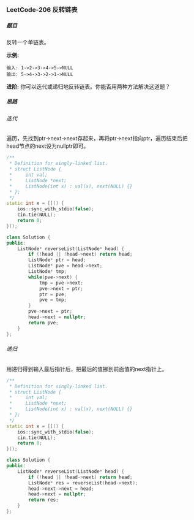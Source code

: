 ### LeetCode-206	反转链表

##### 题目

反转一个单链表。

**示例:**

```
输入: 1->2->3->4->5->NULL
输出: 5->4->3->2->1->NULL
```

**进阶:**
你可以迭代或递归地反转链表。你能否用两种方法解决这道题？

##### 思路

###### 迭代

遍历，先找到ptr->next->next存起来，再将ptr->next指向ptr，遍历结束后把head节点的next设为nullptr即可。

```c++
/**
 * Definition for singly-linked list.
 * struct ListNode {
 *     int val;
 *     ListNode *next;
 *     ListNode(int x) : val(x), next(NULL) {}
 * };
 */
static int x = []() {
    ios::sync_with_stdio(false);
    cin.tie(NULL);
    return 0;
}();

class Solution {
public:
    ListNode* reverseList(ListNode* head) {
        if (!head || !head->next) return head;
        ListNode* ptr = head;
        ListNode* pve = head->next;
        ListNode* tmp;
        while(pve->next) {
            tmp = pve->next;
            pve->next = ptr;
            ptr = pve;
            pve = tmp;
        }
        pve->next = ptr;
        head->next = nullptr;
        return pve;
    }
};
```

###### 递归

用递归得到输入最后指针后，把最后的值挪到前面值的next指针上。

```c++
/**
 * Definition for singly-linked list.
 * struct ListNode {
 *     int val;
 *     ListNode *next;
 *     ListNode(int x) : val(x), next(NULL) {}
 * };
 */
static int x = []() {
    ios::sync_with_stdio(false);
    cin.tie(NULL);
    return 0;
}();

class Solution {
public:
    ListNode* reverseList(ListNode* head) {
        if (!head || !head->next) return head;
        ListNode* res = reverseList(head->next);
        head->next->next = head;
        head->next = nullptr;
        return res;
    }
};
```

